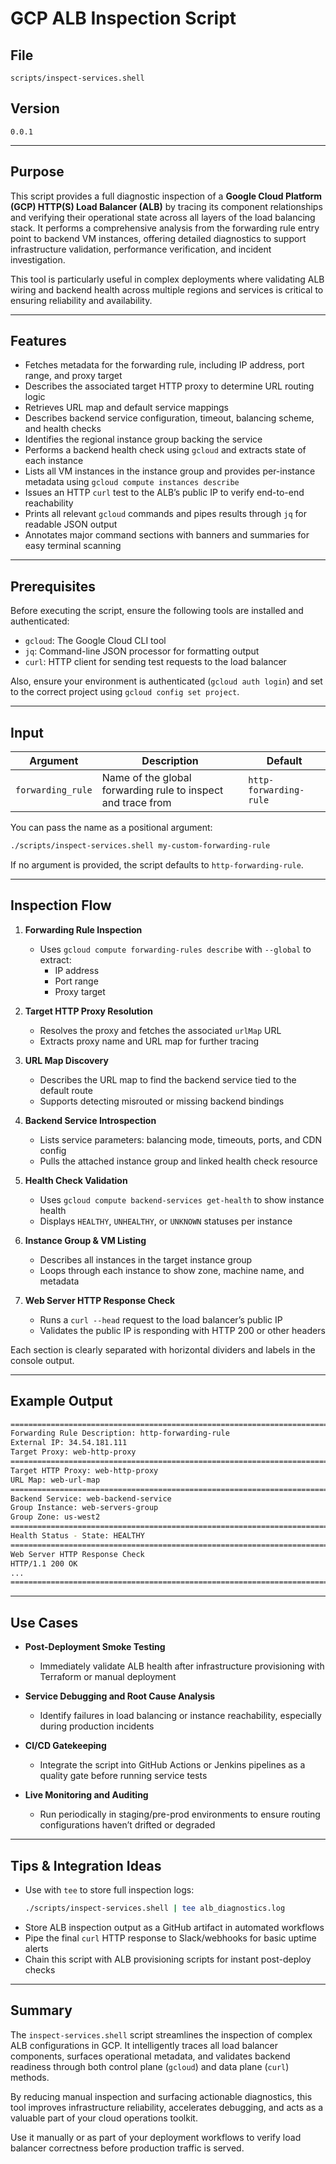 # GCP ALB Inspection Script

## File
`scripts/inspect-services.shell`

## Version
`0.0.1`

---

## Purpose

This script provides a full diagnostic inspection of a **Google Cloud Platform (GCP) HTTP(S) Load Balancer (ALB)** by tracing its component relationships and verifying their operational state across all layers of the load balancing stack. It performs a comprehensive analysis from the forwarding rule entry point to backend VM instances, offering detailed diagnostics to support infrastructure validation, performance verification, and incident investigation.

This tool is particularly useful in complex deployments where validating ALB wiring and backend health across multiple regions and services is critical to ensuring reliability and availability.

---

## Features

- Fetches metadata for the forwarding rule, including IP address, port range, and proxy target
- Describes the associated target HTTP proxy to determine URL routing logic
- Retrieves URL map and default service mappings
- Describes backend service configuration, timeout, balancing scheme, and health checks
- Identifies the regional instance group backing the service
- Performs a backend health check using `gcloud` and extracts state of each instance
- Lists all VM instances in the instance group and provides per-instance metadata using `gcloud compute instances describe`
- Issues an HTTP `curl` test to the ALB’s public IP to verify end-to-end reachability
- Prints all relevant `gcloud` commands and pipes results through `jq` for readable JSON output
- Annotates major command sections with banners and summaries for easy terminal scanning

---

## Prerequisites

Before executing the script, ensure the following tools are installed and authenticated:

- `gcloud`: The Google Cloud CLI tool
- `jq`: Command-line JSON processor for formatting output
- `curl`: HTTP client for sending test requests to the load balancer

Also, ensure your environment is authenticated (`gcloud auth login`) and set to the correct project using `gcloud config set project`.

---

## Input

| Argument           | Description                                                   | Default                |
|--------------------|---------------------------------------------------------------|------------------------|
| `forwarding_rule`  | Name of the global forwarding rule to inspect and trace from  | `http-forwarding-rule` |

You can pass the name as a positional argument:

```bash
./scripts/inspect-services.shell my-custom-forwarding-rule
```

If no argument is provided, the script defaults to `http-forwarding-rule`.

---

## Inspection Flow

1. **Forwarding Rule Inspection**
   - Uses `gcloud compute forwarding-rules describe` with `--global` to extract:
     - IP address
     - Port range
     - Proxy target

2. **Target HTTP Proxy Resolution**
   - Resolves the proxy and fetches the associated `urlMap` URL
   - Extracts proxy name and URL map for further tracing

3. **URL Map Discovery**
   - Describes the URL map to find the backend service tied to the default route
   - Supports detecting misrouted or missing backend bindings

4. **Backend Service Introspection**
   - Lists service parameters: balancing mode, timeouts, ports, and CDN config
   - Pulls the attached instance group and linked health check resource

5. **Health Check Validation**
   - Uses `gcloud compute backend-services get-health` to show instance health
   - Displays `HEALTHY`, `UNHEALTHY`, or `UNKNOWN` statuses per instance

6. **Instance Group & VM Listing**
   - Describes all instances in the target instance group
   - Loops through each instance to show zone, machine name, and metadata

7. **Web Server HTTP Response Check**
   - Runs a `curl --head` request to the load balancer’s public IP
   - Validates the public IP is responding with HTTP 200 or other headers

Each section is clearly separated with horizontal dividers and labels in the console output.

---

## Example Output

```bash
================================================================================
Forwarding Rule Description: http-forwarding-rule
External IP: 34.54.181.111
Target Proxy: web-http-proxy
================================================================================
Target HTTP Proxy: web-http-proxy
URL Map: web-url-map
================================================================================
Backend Service: web-backend-service
Group Instance: web-servers-group
Group Zone: us-west2
================================================================================
Health Status - State: HEALTHY
================================================================================
Web Server HTTP Response Check
HTTP/1.1 200 OK
...
================================================================================
```

---

## Use Cases

- **Post-Deployment Smoke Testing**
  - Immediately validate ALB health after infrastructure provisioning with Terraform or manual deployment

- **Service Debugging and Root Cause Analysis**
  - Identify failures in load balancing or instance reachability, especially during production incidents

- **CI/CD Gatekeeping**
  - Integrate the script into GitHub Actions or Jenkins pipelines as a quality gate before running service tests

- **Live Monitoring and Auditing**
  - Run periodically in staging/pre-prod environments to ensure routing configurations haven’t drifted or degraded

---

## Tips & Integration Ideas

- Use with `tee` to store full inspection logs:
  ```bash
  ./scripts/inspect-services.shell | tee alb_diagnostics.log
  ```
- Store ALB inspection output as a GitHub artifact in automated workflows
- Pipe the final `curl` HTTP response to Slack/webhooks for basic uptime alerts
- Chain this script with ALB provisioning scripts for instant post-deploy checks

---

## Summary

The `inspect-services.shell` script streamlines the inspection of complex ALB configurations in GCP. It intelligently traces all load balancer components, surfaces operational metadata, and validates backend readiness through both control plane (`gcloud`) and data plane (`curl`) methods.

By reducing manual inspection and surfacing actionable diagnostics, this tool improves infrastructure reliability, accelerates debugging, and acts as a valuable part of your cloud operations toolkit.

Use it manually or as part of your deployment workflows to verify load balancer correctness before production traffic is served.
